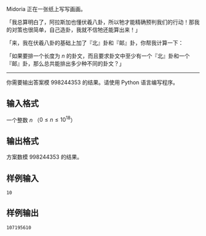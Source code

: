 Midoria 正在一张纸上写写画画。

「我总算明白了，阿拉斯加也懂伏羲八卦，所以牠才能精确预判我们的行动！那我的对策也很简单，自己造卦，我就不信牠还能算出来！」

「来，我在伏羲八卦的基础上加了『北』卦和『邮』卦，你帮我计算一下：

「如果要排一个长度为 $n$ 的卦文，而且要求卦文中至少有一个『北』卦和一个『邮』卦，那么总共能排出多少种不同的卦文？」

---

你需要输出答案模 998244353 的结果。请使用 Python 语言编写程序。

## 输入格式

一个整数 $n$ （$0 \leq n \leq 10 ^ {18}$）

## 输出格式

方案数模 998244353 的结果。

## 样例输入

```plaintext
10
```

## 样例输出

```plaintext
107195610
```